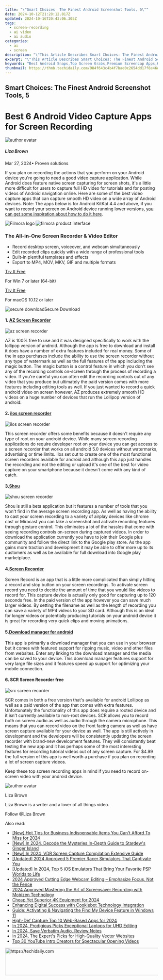 ```yaml
---
title: "\"Smart Choices  The Finest Android Screenshot Tools, 5\""
date: 2024-10-12T21:28:12.817Z
updated: 2024-10-16T20:43:06.305Z
tags: 
  - screen-recording
  - ai video
  - ai audio
categories: 
  - ai
  - screen
description: "\"This Article Describes Smart Choices: The Finest Android Screenshot Tools, 5\""
excerpt: "\"This Article Describes Smart Choices: The Finest Android Screenshot Tools, 5\""
keywords: "Best Android Snaps,Top Screen Grabs,Premium Screencap Apps,Optimal Snap Tool,Ideal Android Captures,Ultimate Photo Save,Excellent Screenshot Tools"
thumbnail: https://thmb.techidaily.com/984f643c4b4f7bae0c2654dd17f8e46d49464b1fbd02ad27cef488f7c4915f8e.jpg
---
```


## Smart Choices: The Finest Android Screenshot Tools, 5

# Best 6 Android Video Capture Apps for Screen Recording

![author avatar](https://lh5.googleusercontent.com/-AIMmjowaFs4/AAAAAAAAAAI/AAAAAAAAABc/Y5UmwDaI7HU/s250-c-k/photo.jpg)

##### Liza Brown

 Mar 27, 2024• Proven solutions

If you plan on recording the actions that you perform on your Android device you're going to need a good video capture application. While Android does feature native screen capturing for screen shots, it's a little more difficult for users to capture full HD video for tutorials and for posting videos of Android navigation online. Here are some of the best video capture apps that can capture smooth HD video on a wide array of Android devices. Note: The apps below is for Android KitKat 4.4 and above, if you want to record your screen on Android device running lower versions, [you can get some inspiration about how to do it here](https://tools.techidaily.com/wondershare/filmora/download/).

![Filmora logo](https://images.wondershare.com/filmora/logo_icon/wondershare-filmora-logo-horizontal.png) ![filmora product interface](https://images.wondershare.com/filmora/images/common/filmora-product-banner.png)

### The All-in-One Screen Recorder & Video Editor

* Record desktop screen, voiceover, and webcam simultaneously
* Edit recorded clips quickly with a wide range of professional tools
* Built-in plentiful templates and effects
* Export to MP4, MOV, MKV, GIF and multiple formats

[Try It Free](https://tools.techidaily.com/wondershare/filmora/download/)

For Win 7 or later (64-bit)

[Try It Free](https://tools.techidaily.com/wondershare/filmora/download/)

For macOS 10.12 or later

![secure download](https://static.wondershare.com/images-filmora/images/common/securety.svg)Secure Download

#### 1. [AZ Screen Recorder](https://play.google.com/store/apps/details?id=com.hecorat.screenrecorder.free&hl=en)

![az screen recorder](https://images.wondershare.com/filmora/article-images/az-screen-recorder.jpg)

AZ is 100% free to use and it was designed specifically to work with the lollipop version of android. Although the app is free to download and install it does have a number of extra features included for real money. Some of the in app purchases include the ability to use the screen recorder without any type of watermark as well as the full features of the app including the magic button. The magic button is a control feature in which you don't see any of the recording controls on-screen through the process of recording a video. If you're careful you can often edit the recording controls out of any video that you produce but ultimately the paid version comes with more features including editing tools as well. If you just wanted to record a quick android video on screen however, AZ produces extremely smooth HD videos on a huge number of devices that run the Lollipop version of android.

#### 2. [ilos screen recorder](https://play.google.com/store/apps/details?id=com.icos.ilos.uploader)

![ilos screen recorder](https://images.wondershare.com/filmora/article-images/ilos-screen-recorder.png)

This screen recorder offers some benefits because it doesn't require any type of root on your android device. While many screen recording applications do require developer root on your device you can get access to a screen recorder that works on all android 5.0 devices without watermarks, advertising or time limits. Ilos set out to create one of the most functional screen recorders available for android and although this app just handles the recording and not the editing or upload it's one of the best for video capture on your smartphone because it doesn't come with any kind of catch.

#### 3.[Shou](https://play.google.com/store/apps/details?id=tv.shou.android&hl=en)

![shou screen recorder](https://images.wondershare.com/filmora/article-images/shou-screen-recorder.jpg)

Shou is still a beta application but it features a number of tools that you won't find in the average screen recording app. As well as having the ability to cast your screen recording to a variety of airplay devices like chrome cast or Miracast you can take a screenshot and activate recording features through gesture control. This eliminates a lot of the hassles that come with seeing recording controls on-screen during captured videos. In order to download the application currently you have to join their Google plus community and follow the direct link to the Google play store. As the app gains more traction and development it may be able to offer more up to its customers as well as be available for full download into Google play marketplace.

#### 4.[Screen Recorder](https://play.google.com/store/apps/details?id=com.nll.screenrecorder&hl=en)

Screen Record is an app that is a little more complicated than simply hitting a record and stop button on your screen recordings. To activate screen record you need to decide the amount of time that you would like videos to record for. This capture device is actually only good for capturing up to 120 seconds free. In the paid version of the app however you can save much larger videos. By setting the filename as well as the length of recording you can save a variety of MP4 videos to your SD card. Although this is an ideal for longer videos or potentially producing tutorials on your android device it is great for recording very quick clips and moving animations.

#### 5.[Download manager for android](https://play.google.com/store/apps/details?id=com.tt.android.dm.view&hl=en)

This app is primarily a download manager that you can use in your browser but it comes with featured support for ripping music, video and other files from websites. Enter any linking to the download manager and the media can be saved to your device. This download manager features support for very large file sizes and it features speed up support for optimizing your mobile connection.

#### 6. SCR Screen Recorder free

![src screen recorder](https://images.wondershare.com/filmora/article-images/src-screen-recorder.jpg)

SCR comes in both a free version that's available for android Lollipop as well as a paid version of the app that comes with extra features. Unfortunately the functionality of this app does require a rooted device and it isn't currently available to non-root devices. SCR allows you to record both on screen audio as well as audio through the camera microphone. This means that you can record video on the front facing camera as well as have screen capture available for your device as well. The app is still actively in development and the developers will be consistently updating the screen recorder with brand-new development features. They will consistently beat testing the new app and it has perhaps some of the most interesting features for recording tutorial videos out of any screen capture. For $4.99 the full version of this app is well worth a purchase if you plan on recording a lot of screen capture videos.

Keep these top screen recording apps in mind if you need to record on-screen video with your android device.

![author avatar](https://lh5.googleusercontent.com/-AIMmjowaFs4/AAAAAAAAAAI/AAAAAAAAABc/Y5UmwDaI7HU/s250-c-k/photo.jpg)

Liza Brown

Liza Brown is a writer and a lover of all things video.

Follow @Liza Brown

<ins class="adsbygoogle"
      style="display:block"
      data-ad-client="ca-pub-7571918770474297"
      data-ad-slot="8358498916"
      data-ad-format="auto"
      data-full-width-responsive="true"></ins>

<span class="atpl-alsoreadstyle">Also read:</span>
<div><ul>
<li><a href="https://facebook-video-content.techidaily.com/new-hot-tips-for-business-indispensable-items-you-cant-afford-to-miss-for-2024/"><u>[New] Hot Tips for Business Indispensable Items You Can't Afford To Miss for 2024</u></a></li>
<li><a href="https://on-screen-recording.techidaily.com/new-in-2024-decode-the-mysteries-in-depth-guide-to-stardews-ginger-island/"><u>[New] In 2024, Decode the Mysteries In-Depth Guide to Stardew's Ginger Island</u></a></li>
<li><a href="https://on-screen-recording.techidaily.com/new-in-2024-vdr-screen-capture-compilation-extensive-guide/"><u>[New] In 2024, VDR Screen Capture Compilation Extensive Guide</u></a></li>
<li><a href="https://on-screen-recording.techidaily.com/updated-2024-approved-5-premier-racer-simulators-that-captivate-you/"><u>[Updated] 2024 Approved 5 Premier Racer Simulators That Captivate You</u></a></li>
<li><a href="https://on-screen-recording.techidaily.com/updated-in-2024-top-5-ios-emulators-that-bring-your-favorite-psp-worlds-to-life/"><u>[Updated] In 2024, Top 5 iOS Emulators That Bring Your Favorite PSP Worlds to Life</u></a></li>
<li><a href="https://digital-screen-recording.techidaily.com/2024-approved-cutting-edge-webcam-editing-emphasize-focus-not-the-fence/"><u>2024 Approved Cutting Edge Webcam Editing – Emphasize Focus, Not the Fence</u></a></li>
<li><a href="https://on-screen-recording.techidaily.com/2024-approved-mastering-the-art-of-screensaver-recording-with-mobizen-technology/"><u>2024 Approved Mastering the Art of Screensaver Recording with Mobizen Technology</u></a></li>
<li><a href="https://fox-glue.techidaily.com/cheap-yet-superior-4k-equipment-for-2024/"><u>Cheap Yet Superior 4K Equipment for 2024</u></a></li>
<li><a href="https://discover-alternatives.techidaily.com/enhancing-digital-success-with-cookiebot-technology-integration/"><u>Enhancing Digital Success with Cookiebot Technology Integration</u></a></li>
<li><a href="https://some-guidance.techidaily.com/guide-activating-and-navigating-the-find-my-device-feature-in-windows-11/"><u>Guide: Activating & Navigating the Find My Device Feature in Windows 11</u></a></li>
<li><a href="https://on-screen-recording.techidaily.com/high-def-capture-top-10-web-based-apps-for-2024/"><u>High-Def Capture Top 10 Web-Based Apps for 2024</u></a></li>
<li><a href="https://fox-glue.techidaily.com/in-2024-prodigious-picks-exceptional-laptops-for-uhd-editing/"><u>In 2024, Prodigious Picks Exceptional Laptops for UHD Editing</u></a></li>
<li><a href="https://on-screen-recording.techidaily.com/in-2024-save-verbatim-audio-review-notes/"><u>In 2024, Save Verbatim Audio, Review Notes</u></a></li>
<li><a href="https://fox-helps.techidaily.com/in-2024-the-experts-picks-for-high-quality-vector-websites/"><u>In 2024, The Expert's Picks for High-Quality Vector Websites</u></a></li>
<li><a href="https://youtube-clips.techidaily.com/top-30-youtube-intro-creators-for-spectacular-opening-videos/"><u>Top 30 YouTube Intro Creators for Spectacular Opening Videos</u></a></li>
</ul></div>

<!-- affiliate ads begin -->
<a href="https://ephamedtechinc.pxf.io/c/5597632/2130528/26400" target="_top" id="2130528">
  <img src="//a.impactradius-go.com/display-ad/26400-2130528" border="0" alt="https://techidaily.com" width="728" height="90"/>
</a>
<img height="0" width="0" src="https://ephamedtechinc.pxf.io/i/5597632/2130528/26400" style="position:absolute;visibility:hidden;" border="0" />
<!-- affiliate ads end -->

